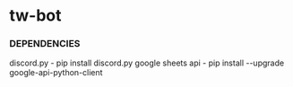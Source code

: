 # tw-bot
### DEPENDENCIES
discord.py - pip install discord.py
google sheets api - pip install --upgrade google-api-python-client
